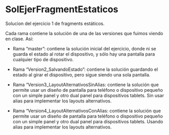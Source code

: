 # SolEjerFragmentEstaticos
Solucion del ejercicio 1 de fragments estáticos. 

Cada rama contiene la solución de una de las versiones que fuimos viendo en clase. 
Así:

-	Rama “master”: contiene la solución inicial del ejercicio, donde ni se guarda el estado al rotar el dispositivo, y sólo hay una pantalla para cualquier tipo de dispositivo.

-	Rama “Version2_SalvandoEstado”: contiene la solución guardando el estado al girar el dispositivo, pero sigue siendo una sola pantalla.

- Rama “Version3_LayoutAlternativosSinAlias: contiene la solución que permite usar un diseño de pantalla para teléfono o dispositivo pequeño con un simple panel y otro dual panel para dispositivos tablets. Sin usar alias para implementar los layouts alternativos.

-	Rama “Version4_LayoutAlternativosConAlias: contiene la solución que permite usar un diseño de pantalla para teléfono o dispositivo pequeño con un simple panel y otro dual panel para dispositivos tablets. Usando alias para implementar los layouts alternativos.
